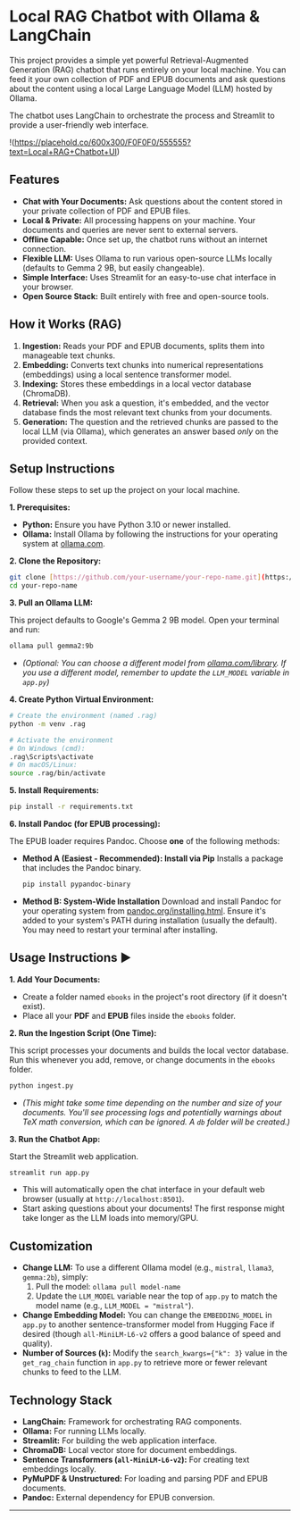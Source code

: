 # Local RAG Chatbot with Ollama & LangChain

This project provides a simple yet powerful Retrieval-Augmented Generation (RAG) chatbot that runs entirely on your local machine. You can feed it your own collection of PDF and EPUB documents and ask questions about the content using a local Large Language Model (LLM) hosted by Ollama.

The chatbot uses LangChain to orchestrate the process and Streamlit to provide a user-friendly web interface.

!(https://placehold.co/600x300/F0F0F0/555555?text=Local+RAG+Chatbot+UI)

## Features

* **Chat with Your Documents:** Ask questions about the content stored in your private collection of PDF and EPUB files.
* **Local & Private:** All processing happens on your machine. Your documents and queries are never sent to external servers.
* **Offline Capable:** Once set up, the chatbot runs without an internet connection.
* **Flexible LLM:** Uses Ollama to run various open-source LLMs locally (defaults to Gemma 2 9B, but easily changeable).
* **Simple Interface:** Uses Streamlit for an easy-to-use chat interface in your browser.
* **Open Source Stack:** Built entirely with free and open-source tools.

## How it Works (RAG)

1.  **Ingestion:** Reads your PDF and EPUB documents, splits them into manageable text chunks.
2.  **Embedding:** Converts text chunks into numerical representations (embeddings) using a local sentence transformer model.
3.  **Indexing:** Stores these embeddings in a local vector database (ChromaDB).
4.  **Retrieval:** When you ask a question, it's embedded, and the vector database finds the most relevant text chunks from your documents.
5.  **Generation:** The question and the retrieved chunks are passed to the local LLM (via Ollama), which generates an answer based *only* on the provided context.

## Setup Instructions

Follow these steps to set up the project on your local machine.

**1. Prerequisites:**

* **Python:** Ensure you have Python 3.10 or newer installed.
* **Ollama:** Install Ollama by following the instructions for your operating system at [ollama.com](https://ollama.com/).

**2. Clone the Repository:**

```bash
git clone [https://github.com/your-username/your-repo-name.git](https://github.com/your-username/your-repo-name.git)
cd your-repo-name
```

**3. Pull an Ollama LLM:**

This project defaults to Google's Gemma 2 9B model. Open your terminal and run:

```bash
ollama pull gemma2:9b
```

* *(Optional: You can choose a different model from [ollama.com/library](https://ollama.com/library). If you use a different model, remember to update the `LLM_MODEL` variable in `app.py`)*

**4. Create Python Virtual Environment:**

```bash
# Create the environment (named .rag)
python -m venv .rag

# Activate the environment
# On Windows (cmd):
.rag\Scripts\activate
# On macOS/Linux:
source .rag/bin/activate
```

**5. Install Requirements:**

```bash
pip install -r requirements.txt
```

**6. Install Pandoc (for EPUB processing):**

The EPUB loader requires Pandoc. Choose **one** of the following methods:

* **Method A (Easiest - Recommended): Install via Pip**
    Installs a package that includes the Pandoc binary.
    ```bash
    pip install pypandoc-binary
    ```
* **Method B: System-Wide Installation**
    Download and install Pandoc for your operating system from [pandoc.org/installing.html](https://pandoc.org/installing.html). Ensure it's added to your system's PATH during installation (usually the default). You may need to restart your terminal after installing.

## Usage Instructions ▶️

**1. Add Your Documents:**

* Create a folder named `ebooks` in the project's root directory (if it doesn't exist).
* Place all your **PDF** and **EPUB** files inside the `ebooks` folder.

**2. Run the Ingestion Script (One Time):**

This script processes your documents and builds the local vector database. Run this whenever you add, remove, or change documents in the `ebooks` folder.

```bash
python ingest.py
```

* *(This might take some time depending on the number and size of your documents. You'll see processing logs and potentially warnings about TeX math conversion, which can be ignored. A `db` folder will be created.)*

**3. Run the Chatbot App:**

Start the Streamlit web application.

```bash
streamlit run app.py
```

* This will automatically open the chat interface in your default web browser (usually at `http://localhost:8501`).
* Start asking questions about your documents! The first response might take longer as the LLM loads into memory/GPU.

## Customization

* **Change LLM:** To use a different Ollama model (e.g., `mistral`, `llama3`, `gemma:2b`), simply:
    1.  Pull the model: `ollama pull model-name`
    2.  Update the `LLM_MODEL` variable near the top of `app.py` to match the model name (e.g., `LLM_MODEL = "mistral"`).
* **Change Embedding Model:** You can change the `EMBEDDING_MODEL` in `app.py` to another sentence-transformer model from Hugging Face if desired (though `all-MiniLM-L6-v2` offers a good balance of speed and quality).
* **Number of Sources (`k`):** Modify the `search_kwargs={"k": 3}` value in the `get_rag_chain` function in `app.py` to retrieve more or fewer relevant chunks to feed to the LLM.

## Technology Stack

* **LangChain:** Framework for orchestrating RAG components.
* **Ollama:** For running LLMs locally.
* **Streamlit:** For building the web application interface.
* **ChromaDB:** Local vector store for document embeddings.
* **Sentence Transformers (`all-MiniLM-L6-v2`):** For creating text embeddings locally.
* **PyMuPDF & Unstructured:** For loading and parsing PDF and EPUB documents.
* **Pandoc:** External dependency for EPUB conversion.

---
